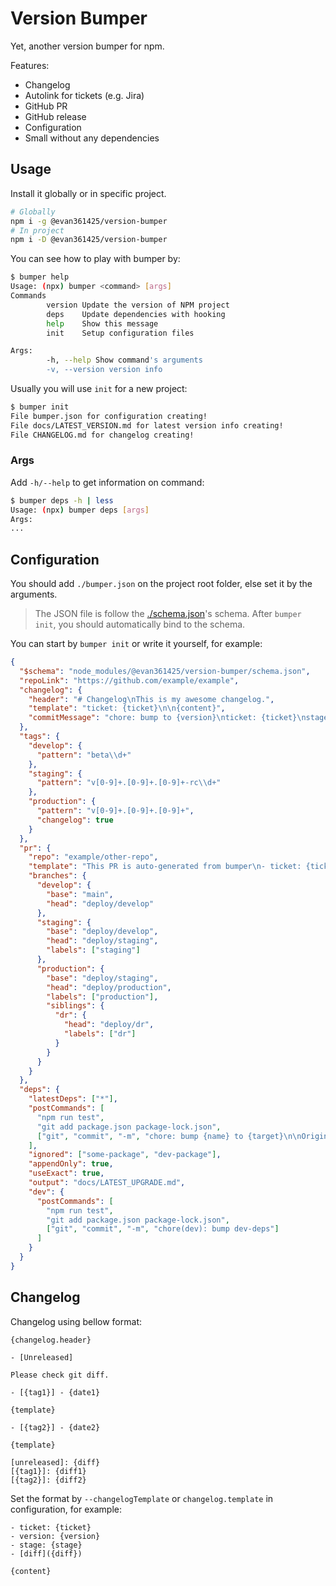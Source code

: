 # Version Bumper

Yet, another version bumper for npm.

Features:

-   Changelog
-   Autolink for tickets (e.g. Jira)
-   GitHub PR
-   GitHub release
-   Configuration
-   Small without any dependencies

## Usage

Install it globally or in specific project.

```bash
# Globally
npm i -g @evan361425/version-bumper
# In project
npm i -D @evan361425/version-bumper
```

You can see how to play with bumper by:

```bash
$ bumper help
Usage: (npx) bumper <command> [args]
Commands
        version Update the version of NPM project
        deps    Update dependencies with hooking
        help    Show this message
        init    Setup configuration files

Args:
        -h, --help Show command's arguments
        -v, --version version info
```

Usually you will use `init` for a new project:

```bash
$ bumper init
File bumper.json for configuration creating!
File docs/LATEST_VERSION.md for latest version info creating!
File CHANGELOG.md for changelog creating!
```

### Args

Add `-h/--help` to get information on command:

```bash
$ bumper deps -h | less
Usage: (npx) bumper deps [args]
Args:
...
```

## Configuration

You should add `./bumper.json` on the project root folder, else set it by the arguments.

> The JSON file is follow the [./schema.json](schema.json)'s schema.
> After `bumper init`, you should automatically bind to the schema.

You can start by `bumper init` or write it yourself, for example:

```json
{
  "$schema": "node_modules/@evan361425/version-bumper/schema.json",
  "repoLink": "https://github.com/example/example",
  "changelog": {
    "header": "# Changelog\nThis is my awesome changelog.",
    "template": "ticket: {ticket}\n\n{content}",
    "commitMessage": "chore: bump to {version}\nticket: {ticket}\nstage: {stage}"
  },
  "tags": {
    "develop": {
      "pattern": "beta\\d+"
    },
    "staging": {
      "pattern": "v[0-9]+.[0-9]+.[0-9]+-rc\\d+"
    },
    "production": {
      "pattern": "v[0-9]+.[0-9]+.[0-9]+",
      "changelog": true
    }
  },
  "pr": {
    "repo": "example/other-repo",
    "template": "This PR is auto-generated from bumper\n- ticket: {ticket}\n- stage: {stage}\n- version: {version}\n- [diff]({diff})\n\n{content}",
    "branches": {
      "develop": {
        "base": "main",
        "head": "deploy/develop"
      },
      "staging": {
        "base": "deploy/develop",
        "head": "deploy/staging",
        "labels": ["staging"]
      },
      "production": {
        "base": "deploy/staging",
        "head": "deploy/production",
        "labels": ["production"],
        "siblings": {
          "dr": {
            "head": "deploy/dr",
            "labels": ["dr"]
          }
        }
      }
    }
  },
  "deps": {
    "latestDeps": ["*"],
    "postCommands": [
      "npm run test",
      "git add package.json package-lock.json",
      ["git", "commit", "-m", "chore: bump {name} to {target}\n\nOrigin: {current}"]
    ],
    "ignored": ["some-package", "dev-package"],
    "appendOnly": true,
    "useExact": true,
    "output": "docs/LATEST_UPGRADE.md",
    "dev": {
      "postCommands": [
        "npm run test",
        "git add package.json package-lock.json",
        ["git", "commit", "-m", "chore(dev): bump dev-deps"]
      ]
    }
  }
}
```

## Changelog

Changelog using bellow format:

```text
{changelog.header}

- [Unreleased]

Please check git diff.

- [{tag1}] - {date1}

{template}

- [{tag2}] - {date2}

{template}

[unreleased]: {diff}
[{tag1}]: {diff1}
[{tag2}]: {diff2}
```

Set the format by `--changelogTemplate` or `changelog.template` in configuration, for example:

```text
- ticket: {ticket}
- version: {version}
- stage: {stage}
- [diff]({diff})

{content}
```
